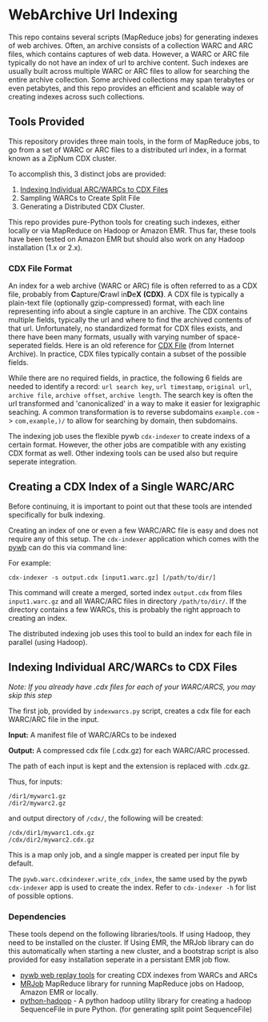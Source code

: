 WebArchive Url Indexing
=======================

This repo contains several scripts (MapReduce jobs) for generating indexes of web archives. Often, an archive consists of a collection
WARC and ARC files, which contains captures of web data. However, a WARC or ARC file typically do not have an index
of url to archive content. Such indexes are usually built across multiple WARC or ARC files to allow for searching the
entire archive collection. Some archived collections may span terabytes or even petabytes, and this repo provides an efficient and scalable way of creating indexes across such collections.

## Tools Provided
This repository provides three main tools, in the form of MapReduce jobs, to go from a set of WARC or ARC files to a distributed url index, in a format known as a ZipNum CDX cluster.

To accomplish this, 3 distinct jobs are provided:

1. [Indexing Individual ARC/WARCs to CDX Files](#indexing-indiviudal-arcwarcs-to-cdx-files)
2. Sampling WARCs to Create Split File
3. Generating a Distributed CDX Cluster.

This repo provides pure-Python tools for creating such indexes, either locally or via MapReduce on Hadoop or Amazon EMR.
Thus far, these tools have been tested on Amazon EMR but should also work on any Hadoop installation (1.x or 2.x).

### CDX File Format

An index for a web archive (WARC or ARC) file is often referred to as a CDX file, probably from **C**apture/**C**rawl 
in**D**e**X** **(CDX)**. A CDX file is typically a plain-text file (optionally gzip-compressed) format, with each line
representing info about a single capture in an archive. The CDX contains multiple fields, typically the url and where to
find the archived contents of that url. Unfortunately, no standardized format for CDX files exists, and there have been
many formats, usually with varying number of space-seperated fields. Here is an old reference for [CDX File](https://archive.org/web/researcher/cdx_file_format.php) (from Internet Archive). In practice, CDX files typically contain a subset of the possible fields.

While there are no required fields, in practice, the following 6 fields
are needed to identify a record: `url search key`, `url timestamp`, `original url`, `archive file`, `archive offset`, `archive length`. The search key is often the url transformed and 'canonicalized' in a way to make it easier for lexigraphic seaching.
A common transformation is to reverse subdomains `example.com` -> `com,example,)/` to allow for searching by domain, then subdomains.

The indexing job uses the flexible pywb `cdx-indexer` to create indexs of a certain format. However, the other jobs are compatible with any existing CDX format as well. Other indexing tools can be used also but require seperate integration.

Creating a CDX Index of a Single WARC/ARC
-----------------------------------------

Before continuing, it is important to point out that these tools are intended specifically for bulk indexing.

Creating an index of one or even a few WARC/ARC file is easy and does not require any of this setup. The `cdx-indexer` application which comes with the [pywb](https://github.com/ikreymer/pywb) can do this via command line:

For example:

```
cdx-indexer -s output.cdx [input1.warc.gz] [/path/to/dir/]
```
This command will create a merged, sorted index `output.cdx` from files `input1.warc.gz` and all WARC/ARC files in directory `/path/to/dir/`. If the directory contains a few WARCs, this is probably the right approach to creating an index.

The distributed indexing job uses this tool to build an index for each file in parallel (using Hadoop).

## Indexing Individual ARC/WARCs to CDX Files ##

*Note: If you already have .cdx files for each of your WARC/ARCS, you may skip this step*

The first job, provided by `indexwarcs.py` script, creates a cdx file for each WARC/ARC file in the input.

**Input:** A manifest file of WARC/ARCs to be indexed

**Output:** A compressed cdx file (.cdx.gz) for each WARC/ARC processed.

The path of each input is kept and the extension is replaced with .cdx.gz.

Thus, for inputs:

```
/dir1/mywarc1.gz
/dir2/mywarc2.gz
```
and output directory of `/cdx/`, the following will be created:

```
/cdx/dir1/mywarc1.cdx.gz
/cdx/dir2/mywarc2.cdx.gz
```

This is a map only job, and a single mapper is created per input file by default.

The `pywb.warc.cdxindexer.write_cdx_index`, the same used by the pywb `cdx-indexer` app is used to create the index.
Refer to `cdx-indexer -h` for list of possible options.



### Dependencies

These tools depend on the following libraries/tools. If using Hadoop, they need to be installed on the cluster.
If Using EMR, the MRJob library can do this automatically when starting a new cluster, and a bootstrap script is also provided for easy installation seperate in a persistant EMR job flow.

- [pywb web replay tools](https://github.com/ikreymer/pywb) for creating CDX indexes from WARCs and ARCs
- [MRJob](https://pythonhosted.org/mrjob/) MapReduce library for running MapReduce jobs on Hadoop, Amazon EMR or locally.
- [python-hadoop](https://github.com/matteobertozzi/Hadoop/tree/master/python-hadoop) - A python hadoop utility library for creating a hadoop SequenceFile in pure Python. (for generating split point SequenceFile)
